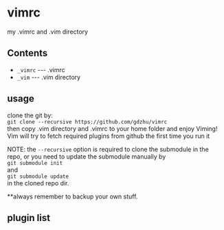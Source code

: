 vimrc
=====

my .vimrc and .vim directory

Contents
---------

* `_vimrc` --- .vimrc
* `_vim` --- .vim directory

usage
-----

clone the git by:  
     `git clone --recursive https://github.com/gdzhu/vimrc`  
then copy .vim directory and .vimrc to your home folder and enjoy Viming! Vim will try to fetch required plugins from github the first time you run it  

NOTE: the `--recursive` option is required to clone the submodule in the repo, or you need to update the submodule manually by  
`git submodule init`  
and  
`git submodule update`  
in the cloned repo dir.

**always remember to backup your own stuff.

plugin list
-----------
